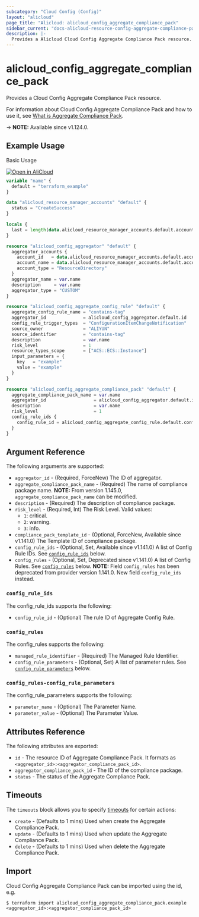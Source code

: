 ```yaml
---
subcategory: "Cloud Config (Config)"
layout: "alicloud"
page_title: "Alicloud: alicloud_config_aggregate_compliance_pack"
sidebar_current: "docs-alicloud-resource-config-aggregate-compliance-pack"
description: |-
  Provides a Alicloud Cloud Config Aggregate Compliance Pack resource.
---
```


# alicloud_config_aggregate_compliance_pack

Provides a Cloud Config Aggregate Compliance Pack resource.

For information about Cloud Config Aggregate Compliance Pack and how to use it, see [What is Aggregate Compliance Pack](https://www.alibabacloud.com/help/en/cloud-config/latest/api-config-2020-09-07-createaggregatecompliancepack).

-> **NOTE:** Available since v1.124.0.

## Example Usage

Basic Usage

<div style="display: block;margin-bottom: 40px;"><div class="oics-button" style="float: right;position: absolute;margin-bottom: 10px;">
  <a href="https://api.aliyun.com/terraform?resource=alicloud_config_aggregate_compliance_pack&exampleId=77f1d8f8-6c27-15f2-ad02-1e43d5f1c29fb33c6349&activeTab=example&spm=docs.r.config_aggregate_compliance_pack.0.77f1d8f86c&intl_lang=EN_US" target="_blank">
    <img alt="Open in AliCloud" src="https://img.alicdn.com/imgextra/i1/O1CN01hjjqXv1uYUlY56FyX_!!6000000006049-55-tps-254-36.svg" style="max-height: 44px; max-width: 100%;">
  </a>
</div></div>

```terraform
variable "name" {
  default = "terraform_example"
}

data "alicloud_resource_manager_accounts" "default" {
  status = "CreateSuccess"
}

locals {
  last = length(data.alicloud_resource_manager_accounts.default.accounts) - 1
}

resource "alicloud_config_aggregator" "default" {
  aggregator_accounts {
    account_id   = data.alicloud_resource_manager_accounts.default.accounts[local.last].account_id
    account_name = data.alicloud_resource_manager_accounts.default.accounts[local.last].display_name
    account_type = "ResourceDirectory"
  }
  aggregator_name = var.name
  description     = var.name
  aggregator_type = "CUSTOM"
}

resource "alicloud_config_aggregate_config_rule" "default" {
  aggregate_config_rule_name = "contains-tag"
  aggregator_id              = alicloud_config_aggregator.default.id
  config_rule_trigger_types  = "ConfigurationItemChangeNotification"
  source_owner               = "ALIYUN"
  source_identifier          = "contains-tag"
  description                = var.name
  risk_level                 = 1
  resource_types_scope       = ["ACS::ECS::Instance"]
  input_parameters = {
    key   = "example"
    value = "example"
  }
}

resource "alicloud_config_aggregate_compliance_pack" "default" {
  aggregate_compliance_pack_name = var.name
  aggregator_id                  = alicloud_config_aggregator.default.id
  description                    = var.name
  risk_level                     = 1
  config_rule_ids {
    config_rule_id = alicloud_config_aggregate_config_rule.default.config_rule_id
  }
}
```

## Argument Reference

The following arguments are supported:

* `aggregator_id` - (Required, ForceNew) The ID of aggregator.
* `aggregate_compliance_pack_name` - (Required) The name of compliance package name. **NOTE:** From version 1.145.0, `aggregate_compliance_pack_name` can be modified.
* `description` - (Required) The description of compliance package.
* `risk_level` - (Required, Int) The Risk Level. Valid values:
  - `1`: critical.
  - `2`: warning.
  - `3`: info.
* `compliance_pack_template_id` - (Optional, ForceNew, Available since v1.141.0) The Template ID of compliance package.
* `config_rule_ids` - (Optional, Set, Available since v1.141.0) A list of Config Rule IDs. See [`config_rule_ids`](#config_rule_ids) below.
* `config_rules` - (Optional, Set, Deprecated since v1.141.0) A list of Config Rules. See [`config_rules`](#config_rules) below. **NOTE:** Field `config_rules` has been deprecated from provider version 1.141.0. New field `config_rule_ids` instead.

### `config_rule_ids`

The config_rule_ids supports the following:

* `config_rule_id` - (Optional) The rule ID of Aggregate Config Rule.

### `config_rules`

The config_rules supports the following: 

* `managed_rule_identifier` - (Required) The Managed Rule Identifier.
* `config_rule_parameters` - (Optional, Set) A list of parameter rules. See [`config_rule_parameters`](#config_rules-config_rule_parameters) below.

### `config_rules-config_rule_parameters`

The config_rule_parameters supports the following: 

* `parameter_name` - (Optional) The Parameter Name.
* `parameter_value` - (Optional) The Parameter Value.

## Attributes Reference

The following attributes are exported:

* `id` - The resource ID of Aggregate Compliance Pack. It formats as `<aggregator_id>:<aggregator_compliance_pack_id>`.
* `aggregator_compliance_pack_id` - The ID of the compliance package.
* `status` - The status of the Aggregate Compliance Pack.

## Timeouts

The `timeouts` block allows you to specify [timeouts](https://developer.hashicorp.com/terraform/language/resources/syntax#operation-timeouts) for certain actions:

* `create` - (Defaults to 1 mins) Used when create the Aggregate Compliance Pack.
* `update` - (Defaults to 1 mins) Used when update the Aggregate Compliance Pack.
* `delete` - (Defaults to 1 mins) Used when delete the Aggregate Compliance Pack.

## Import

Cloud Config Aggregate Compliance Pack can be imported using the id, e.g.

```shell
$ terraform import alicloud_config_aggregate_compliance_pack.example <aggregator_id>:<aggregator_compliance_pack_id>
```

